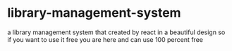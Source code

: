 # library-management-system
a library management system that created by react in a beautiful design so if you want to use it free you are here and can use 100 percent free 
